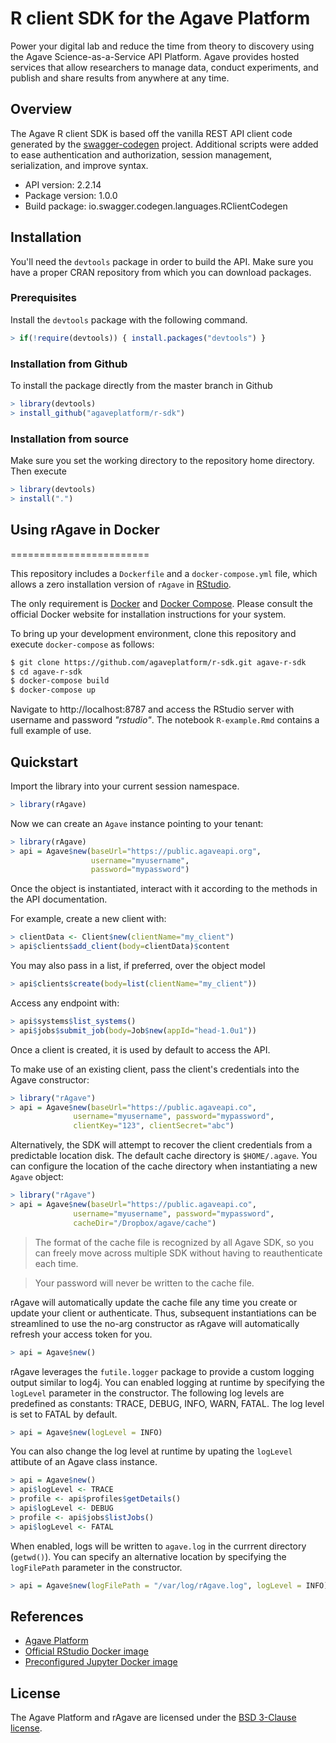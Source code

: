 # R client SDK for the Agave Platform

Power your digital lab and reduce the time from theory to discovery using the Agave Science-as-a-Service API Platform. Agave provides hosted services that allow researchers to manage data, conduct experiments, and publish and share results from anywhere at any time.

## Overview
The Agave R client SDK is based off the vanilla REST API client code generated by the [swagger-codegen](https://github.com/swagger-api/swagger-codegen) project. Additional scripts were added to ease authentication and authorization, session management, serialization, and improve syntax.

- API version: 2.2.14
- Package version: 1.0.0
- Build package: io.swagger.codegen.languages.RClientCodegen

## Installation
You'll need the `devtools` package in order to build the API.
Make sure you have a proper CRAN repository from which you can download packages.

### Prerequisites
Install the `devtools` package with the following command.
```R
> if(!require(devtools)) { install.packages("devtools") }
```

### Installation from Github
To install the package directly from the master branch in Github  
```R
> library(devtools)
> install_github("agaveplatform/r-sdk")
```

### Installation from source
Make sure you set the working directory to the repository home directory.
Then execute
```R
> library(devtools)
> install(".")
```

## Using rAgave in Docker
========================

This repository includes a `Dockerfile` and a `docker-compose.yml`
file, which allows a zero installation version of `rAgave` in [RStudio](https://www.rstudio.com/).

The only requirement is [Docker](https://docs.docker.com/engine/installation/) and [Docker Compose](https://docs.docker.com/compose/install/). Please consult the official Docker website for installation instructions for your system.

To bring up your development environment, clone this repository and execute `docker-compose` as follows:

```bash
$ git clone https://github.com/agaveplatform/r-sdk.git agave-r-sdk
$ cd agave-r-sdk
$ docker-compose build
$ docker-compose up
```  

Navigate to http://localhost:8787 and access the RStudio server
with username and password _"rstudio"_.  The notebook `R-example.Rmd`
contains a full example of use.


## Quickstart

Import the library into your current session namespace.

```R
> library(rAgave)
```  

Now we can create an ``Agave`` instance pointing to your tenant:


```R
> library(rAgave)
> api = Agave$new(baseUrl="https://public.agaveapi.org",
                  username="myusername",
                  password="mypassword")
```

Once the object is instantiated, interact with it according to the
methods in the API documentation.

For example, create a new client with:

```R
> clientData <- Client$new(clientName="my_client")
> api$clients$add_client(body=clientData)$content
```  

You may also pass in a list, if preferred, over the object model  

```R  
> api$clients$create(body=list(clientName="my_client"))
```

Access any endpoint with:

```R
> api$systems$list_systems()
> api$jobs$submit_job(body=Job$new(appId="head-1.0u1"))
```  

Once a client is created, it is used by default to access the API.

To make use of an existing client, pass the client's credentials into the Agave constructor:

```R
> library("rAgave")
> api = Agave$new(baseUrl="https://public.agaveapi.co",
              username="myusername", password="mypassword",
              clientKey="123", clientSecret="abc")
```  

Alternatively, the SDK will attempt to recover the client credentials from a predictable location disk. The default cache directory is `$HOME/.agave`. You can configure the location of the cache directory when instantiating a new `Agave` object:

```R  
> library("rAgave")
> api = Agave$new(baseUrl="https://public.agaveapi.co",
              username="myusername", password="mypassword",
              cacheDir="/Dropbox/agave/cache")
```  

> The format of the cache file is recognized by all Agave SDK, so you can freely move across multiple SDK without having to reauthenticate each time.

> Your password will never be written to the cache file.

rAgave will automatically update the cache file any time you create or update your client or authenticate. Thus, subsequent instantiations can be streamlined to use the no-arg constructor as rAgave will automatically refresh your access token for you.  

```R
> api = Agave$new()
```  

rAgave leverages the `futile.logger` package to provide a custom logging output similar to log4j. You can enabled logging at runtime by specifying the `logLevel` parameter in the constructor. The following log levels are predefined as constants: TRACE, DEBUG, INFO, WARN, FATAL. The log level is set to FATAL by default.

```R
> api = Agave$new(logLevel = INFO)
```  

You can also change the log level at runtime by upating the `logLevel` attibute of an Agave class instance.  

```R
> api = Agave$new()
> api$logLevel <- TRACE
> profile <- api$profiles$getDetails()
> api$logLevel <- DEBUG
> profile <- api$jobs$listJobs()
> api$logLevel <- FATAL
```  

When enabled, logs will be written to `agave.log` in the currrent directory (`getwd()`). You can specify an alternative location by specifying the `logFilePath` parameter in the constructor.

```R
> api = Agave$new(logFilePath = "/var/log/rAgave.log", logLevel = INFO)
```  

## References  

* [Agave Platform](https://agaveapi.co/)  
* [Official RStudio Docker image](https://hub.docker.com/r/agaveplatform/jupyter-notebook/)  
* [Preconfigured Jupyter Docker image](https://hub.docker.com/r/agaveplatform/jupyter-notebook/)  


## License

The Agave Platform and rAgave are licensed under the [BSD 3-Clause license](LICENSE).
